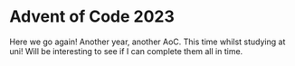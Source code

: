 # Advent of Code 2023

Here we go again! Another year, another AoC. This time whilst studying at uni! Will be interesting to see if I can complete them all in time.
